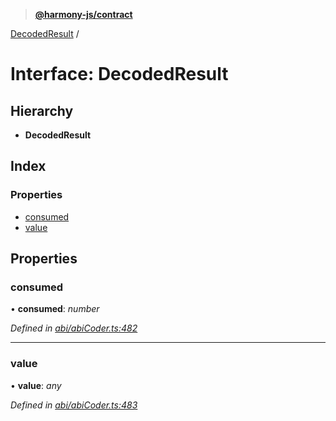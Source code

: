 > **[@harmony-js/contract](../README.md)**

[DecodedResult](decodedresult.md) /

# Interface: DecodedResult

## Hierarchy

* **DecodedResult**

## Index

### Properties

* [consumed](decodedresult.md#consumed)
* [value](decodedresult.md#value)

## Properties

###  consumed

• **consumed**: *number*

*Defined in [abi/abiCoder.ts:482](https://github.com/harmony-one/sdk/blob/3ec028a/packages/harmony-contract/src/abi/abiCoder.ts#L482)*

___

###  value

• **value**: *any*

*Defined in [abi/abiCoder.ts:483](https://github.com/harmony-one/sdk/blob/3ec028a/packages/harmony-contract/src/abi/abiCoder.ts#L483)*